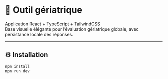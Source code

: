 # 🧠 Outil gériatrique

Application React + TypeScript + TailwindCSS  
Base visuelle élégante pour l’évaluation gériatrique globale, avec persistance locale des réponses.

---

## ⚙️ Installation

```bash
npm install
npm run dev
